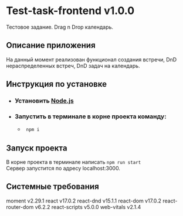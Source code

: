 # Test-task-frontend v1.0.0
Тестовое задание. Drag n Drop календарь.  
## Описание приложения
На данный момент реализован функционал создания встречи, DnD нераспределенных встреч, DnD задач на календарь.
## Инструкция по установке
* ### Установить [Node.js](https://nodejs.org/ru/download/)
* ### Запустить в терминале в корне проекта команду:
    * ```bash
       npm i
      ```
## Запуск проекта
В корне проекта в терминале написать `npm run start`  
Сервер запустится по адресу localhost:3000.

## Системные требования
moment v2.29.1
react v17.0.2
react-dnd v15.1.1
react-dom v17.0.2
react-router-dom v6.2.2
react-scripts v5.0.0
web-vitals v2.1.4